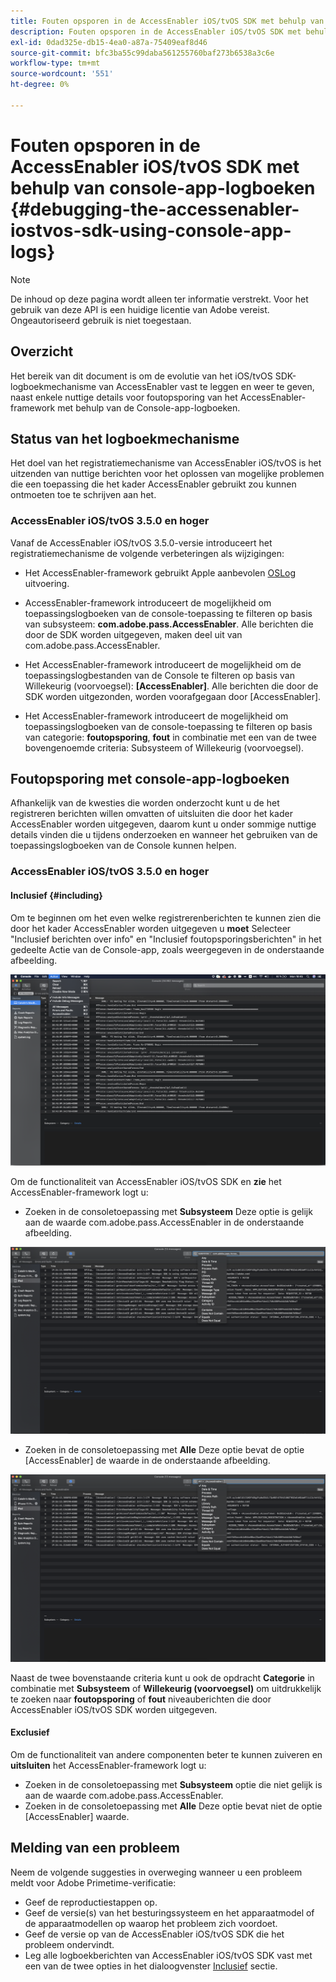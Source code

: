 ```yaml
---
title: Fouten opsporen in de AccessEnabler iOS/tvOS SDK met behulp van console-app-logboeken
description: Fouten opsporen in de AccessEnabler iOS/tvOS SDK met behulp van console-app-logboeken
exl-id: 0dad325e-db15-4ea0-a87a-75409eaf8d46
source-git-commit: bfc3ba55c99daba561255760baf273b6538a3c6e
workflow-type: tm+mt
source-wordcount: '551'
ht-degree: 0%

---
```


# Fouten opsporen in de AccessEnabler iOS/tvOS SDK met behulp van console-app-logboeken {#debugging-the-accessenabler-iostvos-sdk-using-console-app-logs}

>[!NOTE]
>
>De inhoud op deze pagina wordt alleen ter informatie verstrekt. Voor het gebruik van deze API is een huidige licentie van Adobe vereist. Ongeautoriseerd gebruik is niet toegestaan.


## Overzicht

Het bereik van dit document is om de evolutie van het iOS/tvOS SDK-logboekmechanisme van AccessEnabler vast te leggen en weer te geven, naast enkele nuttige details voor foutopsporing van het AccessEnabler-framework met behulp van de Console-app-logboeken.

## Status van het logboekmechanisme

Het doel van het registratiemechanisme van AccessEnabler iOS/tvOS is het uitzenden van nuttige berichten voor het oplossen van mogelijke problemen die een toepassing die het kader AccessEnabler gebruikt zou kunnen ontmoeten toe te schrijven aan het.

### AccessEnabler iOS/tvOS 3.5.0 en hoger

Vanaf de AccessEnabler iOS/tvOS 3.5.0-versie introduceert het registratiemechanisme de volgende verbeteringen als wijzigingen:

* Het AccessEnabler-framework gebruikt Apple aanbevolen [OSLog](https://developer.apple.com/documentation/os/oslog) uitvoering.

* AccessEnabler-framework introduceert de mogelijkheid om toepassingslogboeken van de console-toepassing te filteren op basis van subsysteem: **com.adobe.pass.AccessEnabler**. Alle berichten die door de SDK worden uitgegeven, maken deel uit van com.adobe.pass.AccessEnabler.

* Het AccessEnabler-framework introduceert de mogelijkheid om de toepassingslogbestanden van de Console te filteren op basis van Willekeurig (voorvoegsel): **[AccessEnabler]**. Alle berichten die door de SDK worden uitgezonden, worden voorafgegaan door [AccessEnabler].

* Het AccessEnabler-framework introduceert de mogelijkheid om toepassingslogboeken van de console-toepassing te filteren op basis van categorie: **foutopsporing**, **fout** in combinatie met een van de twee bovengenoemde criteria: Subsysteem of Willekeurig (voorvoegsel).

## Foutopsporing met console-app-logboeken

Afhankelijk van de kwesties die worden onderzocht kunt u de het registreren berichten willen omvatten of uitsluiten die door het kader AccessEnabler worden uitgegeven, daarom kunt u onder sommige nuttige details vinden die u tijdens onderzoeken en wanneer het gebruiken van de toepassingslogboeken van de Console kunnen helpen.


### AccessEnabler iOS/tvOS 3.5.0 en hoger

#### Inclusief {#including}

Om te beginnen om het even welke registrerenberichten te kunnen zien die door het kader AccessEnabler worden uitgegeven u **moet** Selecteer &quot;Inclusief berichten over info&quot; en &quot;Inclusief foutopsporingsberichten&quot; in het gedeelte Actie van de Console-app, zoals weergegeven in de onderstaande afbeelding.

![](assets/include-info-debug-msg.png)


Om de functionaliteit van AccessEnabler iOS/tvOS SDK en **zie** het AccessEnabler-framework logt u:

* Zoeken in de consoletoepassing met **Subsysteem** Deze optie is gelijk aan de waarde com.adobe.pass.AccessEnabler in de onderstaande afbeelding.

![](assets/subsys-console-app.png)

* Zoeken in de consoletoepassing met **Alle** Deze optie bevat de optie
   [AccessEnabler] de waarde in de onderstaande afbeelding.

![](assets/any-optn-console-app.png)

Naast de twee bovenstaande criteria kunt u ook de opdracht **Categorie** in combinatie met **Subsysteem** of **Willekeurig (voorvoegsel)** om uitdrukkelijk te zoeken naar **foutopsporing** of **fout** niveauberichten die door AccessEnabler iOS/tvOS SDK worden uitgegeven.

#### Exclusief

Om de functionaliteit van andere componenten beter te kunnen zuiveren en **uitsluiten** het AccessEnabler-framework logt u:

* Zoeken in de consoletoepassing met **Subsysteem** optie die niet gelijk is aan de waarde com.adobe.pass.AccessEnabler.
* Zoeken in de consoletoepassing met **Alle** Deze optie bevat niet de optie [AccessEnabler] waarde.

## Melding van een probleem

Neem de volgende suggesties in overweging wanneer u een probleem meldt voor Adobe Primetime-verificatie:

* Geef de reproductiestappen op.
* Geef de versie(s) van het besturingssysteem en het apparaatmodel of de apparaatmodellen op waarop het probleem zich voordoet.
* Geef de versie op van de AccessEnabler iOS/tvOS SDK die het probleem ondervindt.
* Leg alle logboekberichten van AccessEnabler iOS/tvOS SDK vast met een van de twee opties in het dialoogvenster [Inclusief](#including) sectie.
